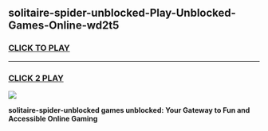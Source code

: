 
## solitaire-spider-unblocked-Play-Unblocked-Games-Online-wd2t5
<h3>
<a href="https://premium76.site?title=solitaire-spider-unblocked&ref=25A">CLICK TO PLAY</a></h3>
<hr>

<h3>
<a href="https://premium76.site?title=solitaire-spider-unblocked&ref=25A">CLICK 2 PLAY</a>
  
</h3>

<a href="https://premium76.site?title=solitaire-spider-unblocked&ref=25A"><img src="https://clearcache.store/games.png"></a>


**solitaire-spider-unblocked games unblocked: Your Gateway to Fun and Accessible Online Gaming**
